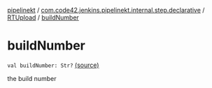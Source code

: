 [pipelinekt](../../index.md) / [com.code42.jenkins.pipelinekt.internal.step.declarative](../index.md) / [RTUpload](index.md) / [buildNumber](./build-number.md)

# buildNumber

`val buildNumber: Str?` [(source)](https://github.com/code42/pipelinekt/tree/master/internal/src/main/kotlin/com/code42/jenkins/pipelinekt/internal/step/declarative/RTUpload.kt#L24)

the build number

